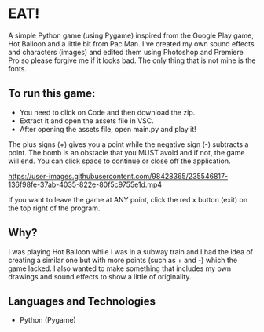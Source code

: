 # EAT!
A simple Python game (using Pygame) inspired from the Google Play game, Hot Balloon and a little bit from Pac Man. I've created my own sound effects and characters (images) and edited them using Photoshop and Premiere Pro so please forgive me if it looks bad. The only thing that is not mine is the fonts.

## To run this game:
- You need to click on Code and then download the zip. 
- Extract it and open the assets file in VSC. 
- After opening the assets file, open main.py and play it!

The plus signs (+) gives you a point while the negative sign (-) subtracts a point. The bomb is an obstacle that you MUST avoid and if not, the game will end. You can click space to continue or close off the application.


https://user-images.githubusercontent.com/98428365/235546817-136f98fe-37ab-4035-822e-80f5c9755e1d.mp4


If you want to leave the game at ANY point, click the red x button (exit) on the top right of the program.

## Why?
I was playing Hot Balloon while I was in a subway train and I had the idea of creating a similar one but with more points (such as + and -) which the game lacked. I also wanted to make something that includes my own drawings and sound effects to show a little of originality.

## Languages and Technologies
- Python (Pygame)

